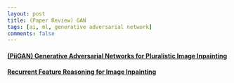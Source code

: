 ```yaml
---
layout: post    
title: (Paper Review) GAN       
tags: [ai, ml, generative adversarial network]    
comments: false  
--- 
```


#### [(PiiGAN) Generative Adversarial Networks for Pluralistic Image Inpainting](https://jihyeonryu.github.io/2021-03-02-gan-paper1/)

#### [Recurrent Feature Reasoning for Image Inpainting](https://jihyeonryu.github.io/2021-03-03-gan-paper2/)
